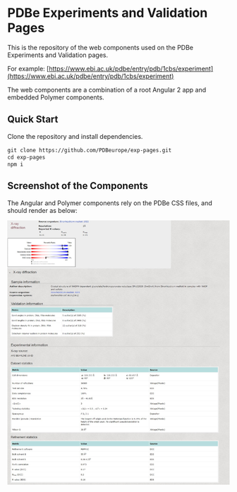 PDBe Experiments and Validation Pages
=

This is the repository of the web components used on the PDBe Experiments and Validation pages.

For example:
[https://www.ebi.ac.uk/pdbe/entry/pdb/1cbs/experiment](https://www.ebi.ac.uk/pdbe/entry/pdb/1cbs/experiment)

The web components are a combination of a root Angular 2 app and embedded Polymer components.

## Quick Start

Clone the repository and install dependencies.
```
git clone https://github.com/PDBeurope/exp-pages.git
cd exp-pages
npm i
```

## Screenshot of the Components

The Angular and Polymer components rely on the PDBe CSS files, and should render as below:

<img src="https://raw.githubusercontent.com/PDBeurope/exp-pages/master/exp-pages.jpg">
